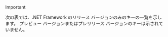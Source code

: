 
> [!IMPORTANT]
> 次の表では、.NET Framework のリリース バージョンのみのキーの一覧を示します。 プレビュー バージョンまたはプレリリース バージョンのキーは示されていません。
